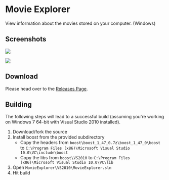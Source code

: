 # Movie Explorer

View information about the movies stored on your computer. (Windows)

## Screenshots

![](https://raw.github.com/anlarke/MovieExplorer/master/screenshots/screenshot1.jpg)

![](https://raw.github.com/anlarke/MovieExplorer/master/screenshots/screenshot2.jpg)

## Download

Please head over to the [Releases Page](https://github.com/anlarke/MovieExplorer/releases).

## Building

The following steps will lead to a successful build (assuming you're working on Windows 7 64-bit with Visual Studio 2010 installed).

1. Download/fork the source
2. Install boost from the provided subdirectory
   - Copy the headers from `boost\boost_1_47_0.7z\boost_1_47_0\boost` to `C:\Program Files (x86)\Microsoft Visual Studio 10.0\VC\include\boost`
   - Copy the libs from `boost\VS2010` to `C:\Program Files (x86)\Microsoft Visual Studio 10.0\VC\lib`
3. Open `MovieExplorer\VS2010\MovieExplorer.sln`
4. Hit build
